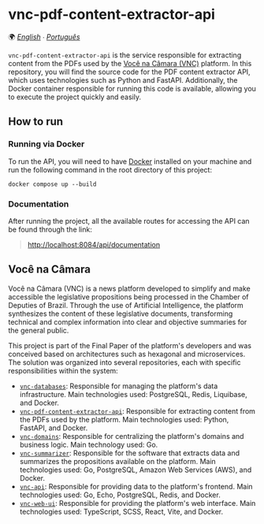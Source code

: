 # vnc-pdf-content-extractor-api

🌍 *[English](README.md) ∙ [Português](README_pt.md)*

`vnc-pdf-content-extractor-api` is the service responsible for extracting content from the PDFs used by the
[Você na Câmara (VNC)](#você-na-câmara) platform. In this repository, you will find the source code for the PDF
content extractor API, which uses technologies such as Python and FastAPI. Additionally, the Docker container
responsible for running this code is available, allowing you to execute the project quickly and easily.

## How to run

### Running via Docker

To run the API, you will need to have [Docker](https://www.docker.com) installed on your machine and run the following
command in the root directory of this project:

````shell
docker compose up --build
````

### Documentation

After running the project, all the available routes for accessing the API can be found through the link:

> [http://localhost:8084/api/documentation](http://localhost:8084/api/documentation)

## Você na Câmara

Você na Câmara (VNC) is a news platform developed to simplify and make accessible the legislative propositions being
processed in the Chamber of Deputies of Brazil. Through the use of Artificial Intelligence, the platform synthesizes the
content of these legislative documents, transforming technical and complex information into clear and objective
summaries for the general public.

This project is part of the Final Paper of the platform's developers and was conceived based on architectures such as
hexagonal and microservices. The solution was organized into several repositories, each with specific responsibilities
within the system:

* [`vnc-databases`](https://github.com/devlucassantos/vnc-databases): Responsible for managing the platform's data
  infrastructure. Main technologies used: PostgreSQL, Redis, Liquibase, and Docker.
* [`vnc-pdf-content-extractor-api`](https://github.com/devlucassantos/vnc-pdf-content-extractor-api): Responsible for
  extracting content from the PDFs used by the platform. Main technologies used: Python, FastAPI, and Docker.
* [`vnc-domains`](https://github.com/devlucassantos/vnc-domains): Responsible for centralizing the platform's domains
  and business logic. Main technology used: Go.
* [`vnc-summarizer`](https://github.com/devlucassantos/vnc-summarizer): Responsible for the software that extracts data
  and summarizes the propositions available on the platform. Main technologies used: Go, PostgreSQL,
  Amazon Web Services (AWS), and Docker.
* [`vnc-api`](https://github.com/devlucassantos/vnc-api): Responsible for providing data to the platform's frontend.
  Main technologies used: Go, Echo, PostgreSQL, Redis, and Docker.
* [`vnc-web-ui`](https://github.com/devlucassantos/vnc-web-ui): Responsible for providing the platform's web interface.
  Main technologies used: TypeScript, SCSS, React, Vite, and Docker.
